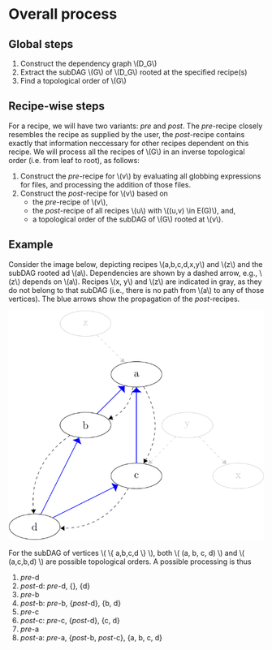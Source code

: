 # Overall process


## Global steps
1. Construct the dependency graph \\(D_G\\)
2. Extract the subDAG \\(G\\) of \\(D_G\\) rooted at the specified recipe(s)
3. Find a topological order of \\(G\\)

## Recipe-wise steps

For a recipe, we will have two variants: *pre* and *post*. The *pre*-recipe closely resembles the recipe as supplied by the user, the *post*-recipe contains exactly that information neccessary for other recipes dependent on this recipe. We will process all the recipes of \\(G\\) in an inverse topological order (i.e. from leaf to root), as follows:

1. Construct the *pre*-recipe for \\(v\\) by evaluating all globbing expressions for files, and processing the addition of those files.
2. Construct the *post*-recipe for \\(v\\) based on 
   * the *pre*-recipe of \\(v\\),
   * the *post*-recipe of all recipes \\(u\\) with \\((u,v) \in E(G)\\), and,
   * a topological order of the subDAG of \\(G\\) rooted at \\(v\\).

## Example

Consider the image below, depicting recipes \\(a,b,c,d,x,y\\) and \\(z\\) and the subDAG rooted ad \\(a\\). Dependencies are shown by a dashed arrow, e.g., \\(z\\) depends on \\(a\\). Recipes \\(x, y\\) and \\(z\\) are indicated in gray, as they do not belong to that subDAG (i.e., there is no path from \\(a\\) to any of those vertices). The blue arrows show the propagation of the *post*-recipes.

![Example](example.png)

For the subDAG of vertices \\( \\{ a,b,c,d \\} \\), both \\( (a, b, c, d) \\) and \\( (a,c,b,d) \\) are possible topological orders. A possible processing is thus
 1. *pre*-d
 2. *post*-d: *pre*-d, {}, {d}
 3. *pre*-b
 4. *post*-b: *pre*-b, {*post*-d}, {b, d}
 5. *pre*-c
 6. *post*-c: *pre*-c, {*post*-d}, {c, d}
 7. *pre*-a
 8. *post*-a: *pre*-a, {*post*-b, *post*-c}, {a, b, c, d}

 
